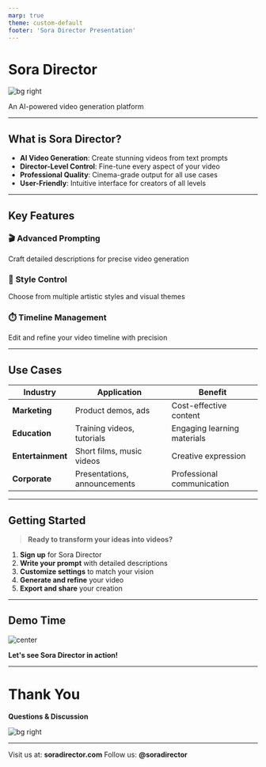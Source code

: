```yaml
---
marp: true
theme: custom-default
footer: 'Sora Director Presentation'
---
```


# Sora Director
![bg right](https://picsum.photos/800/600)

An AI-powered video generation platform

<!-- Speaker notes: Introduction to Sora Director -->

---

## What is Sora Director?

- **AI Video Generation**: Create stunning videos from text prompts
- **Director-Level Control**: Fine-tune every aspect of your video
- **Professional Quality**: Cinema-grade output for all use cases
- **User-Friendly**: Intuitive interface for creators of all levels

<!-- Speaker notes: Key features and benefits overview -->

---

## Key Features

### 🎬 **Advanced Prompting**
Craft detailed descriptions for precise video generation

### 🎨 **Style Control**
Choose from multiple artistic styles and visual themes

### ⏱️ **Timeline Management**
Edit and refine your video timeline with precision

<!-- Speaker notes: Detailed explanation of core features -->

---

## Use Cases

| Industry | Application | Benefit |
|----------|-------------|---------|
| **Marketing** | Product demos, ads | Cost-effective content |
| **Education** | Training videos, tutorials | Engaging learning materials |
| **Entertainment** | Short films, music videos | Creative expression |
| **Corporate** | Presentations, announcements | Professional communication |

<!-- Speaker notes: Real-world applications and success stories -->

---

## Getting Started

> **Ready to transform your ideas into videos?**

1. **Sign up** for Sora Director
2. **Write your prompt** with detailed descriptions
3. **Customize settings** to match your vision
4. **Generate and refine** your video
5. **Export and share** your creation

<!-- Speaker notes: Step-by-step onboarding process -->

---

## Demo Time

![center](https://picsum.photos/800/600)

**Let's see Sora Director in action!**

<!-- Speaker notes: Live demonstration of the platform -->

---

# Thank You

**Questions & Discussion**

![bg right](https://picsum.photos/800/600)

---

Visit us at: **soradirector.com**
Follow us: **@soradirector**

<!-- Speaker notes: Contact information and next steps -->
